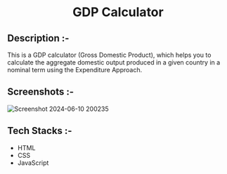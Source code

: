 # <p align="center">GDP Calculator</p>

## Description :-

 This is a GDP calculator (Gross Domestic Product), which helps you to calculate the aggregate domestic output produced in a given country in a nominal term using the Expenditure Approach.

## Screenshots :-

![Screenshot 2024-06-10 200235](https://github.com/AnandK-pm/CalcDiverse/assets/142206618/35f5d5bc-ad2b-40a8-a843-0b469548770c)

## Tech Stacks :-

* HTML
* CSS
* JavaScript
